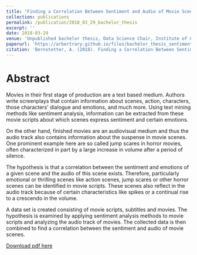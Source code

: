```yaml
---
title: "Finding a Correlation Between Sentiment and Audio of Movie Scenes"
collection: publications
permalink: /publication/2018_03_29_bachelor_thesis
excerpt: ''
date: 2018-03-29
venue: 'Unpublished bachelor thesis, Data Science Chair, Institute of Computer Science, Julius Maximilian University of Würzburg'
paperurl: 'https://arbertrary.github.io/files/bachelor_thesis_sentiment_analysis.pdf'
citation: 'Bernstetter, A. (2018). Finding a Correlation Between Sentiment and Audio of Movie Scenes. Unpublished bachelor thesis, Data Science Chair, Institute of Computer Science, Julius Maximilian University of Würzburg'
---
```


# Abstract


Movies in their first stage of production are a text based medium. Authors write screenplays that contain information about scenes, action, characters, those characters' dialogue and emotions, and much more. Using text mining methods like sentiment analysis, information can be extracted from these movie scripts about which scenes express sentiment and certain emotions.

On the other hand, finished movies are an audiovisual medium and thus the audio track also contains information about the suspense in movie scenes. One prominent example here are so called jump scares in horror movies, often characterized in part by a large increase in volume after a period of silence.

The hypothesis is that a correlation between the sentiment and emotions of a given scene and the audio of this scene exists. Therefore, particularly emotional or thrilling scenes like action scenes, jump scares or other horror scenes can be identified in movie scripts. These scenes also reflect in the audio track because of certain characteristics like spikes or a continual rise to a crescendo in the volume.

A data set is created consisting of movie scripts, subtitles and movies. The hypothesis is examined by applying sentiment analysis methods to movie scripts and analyzing the audio track of movies. The collected data is then combined to find a correlation between the sentiment and audio of movie scenes.


[Download pdf here](https://arbertrary.github.io/files/bachelor_thesis_sentiment_analysis.pdf)